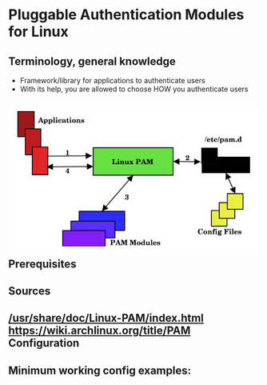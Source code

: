 # Pluggable Authentication Modules for Linux

Terminology, general knowledge
---
- Framework/library for applications to authenticate users
- With its help, you are allowed to choose HOW you authenticate users

![Linux Pam role](../../-%20Attachments/Linux%20Pam%20role.png)
Prerequisites
---


Sources
---
[/usr/share/doc/Linux-PAM/index.html](file:///usr/share/doc/Linux-PAM/index.html)
https://wiki.archlinux.org/title/PAM
Configuration
---


Minimum working config examples:
---